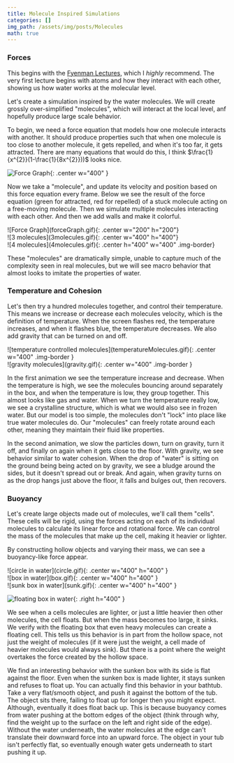 ```yaml
---
title: Molecule Inspired Simulations
categories: []
img_path: /assets/img/posts/Molecules
math: true
---
```


### Forces
This begins with the [Fyenman Lectures](https://www.feynmanlectures.caltech.edu/), which I _highly_ recommend. The very first lecture begins with atoms and how they interact with each other, showing us how water works at the molecular level.

Let's create a simulation inspired by the water molecules. We will create grossly over-simplified "molecules", which will interact at the local level, anf hopefully produce large scale behavior.

To begin, we need a force equation that models how one molecule interacts with another. It should produce properties such that when one molecule is too close to another molecule, it gets repelled, and when it's too far, it gets attracted. There are many equations that would do this, I think $\frac{1}{x^{2}}(1-\frac{1}{8x^{2}}))$ looks nice. 

![Force Graph](forceGraph.png){: .center w="400" }

Now we take a "molecule", and update its velocity and position based on this force equation every frame. Below we see the result of the force equation (green for attracted, red for repelled) of a stuck molecule acting on a free-moving molecule. Then we simulate multiple molecules interacting with each other. And then we add walls and make it colorful.

<div class="row align-items-center">
<div class="col-md-4">
![Force Graph](forceGraph.gif){: .center w="200" h="200"}
</div>
<div class="col-md-4">
![3 molecules](3molecules.gif){: .center w="400" h="400"}
</div>
<div class="col-md-4">
![4 molecules](4molecules.gif){: .center h="400" w="400" .img-border}
</div>
</div>

These "molecules" are dramatically simple, unable to capture much of the complexity seen in real molecules, but we will see macro behavior that almost looks to imitate the properties of water. 

### Temperature and Cohesion

Let's then try a hundred molecules together, and control their temperature. This means we increase or decrease each molecules velocity, which is the definition of temperature. When the screen flashes red, the temperature increases, and when it flashes blue, the temperature decreases. We also add gravity that can be turned on and off.

<div class="row align-items-center">
<div class="col-md-6">
![temperature controlled molecules](temperatureMolecules.gif){: .center w="400" .img-border }
</div>
<div class="col-md-6">
![gravity molecules](gravity.gif){: .center w="400" .img-border }
</div>
</div>

In the first animation we see the temperature increase and decrease. When the temperature is high, we see the molecules bouncing around separately in the box, and when the temperature is low, they group together. This almost looks like gas and water. When we turn the temperature really low, we see a crystalline structure, which is what we would also see in frozen water. But our model is too simple, the molecules don't "lock" into place like true water molecules do. Our "molecules" can freely rotate around each other, meaning they maintain their fluid like properties.

In the second animation, we slow the particles down, turn on gravity, turn it off, and finally on again when it gets close to the floor. With gravity, we see behavior similar to water cohesion. When the drop of "water" is sitting on the ground being being acted on by gravity, we see a bludge around the sides, but it doesn't spread out or break. And again, when gravity turns on as the drop hangs just above the floor, it falls and bulges out, then recovers.

### Buoyancy

Let's create large objects made out of molecules, we'll call them "cells". These cells will be rigid, using the forces acting on each of its individual molecules to calculate its linear force and rotational force. We can control the mass of the molecules that make up the cell, making it heavier or lighter. 

By constructing hollow objects and varying their mass, we can see a buoyancy-like force appear.

<div class="row align-items-center">
<div class="col-md-4">
![circle in water](circle.gif){: .center w="400" h="400" }
</div>
<div class="col-md-4">
![box in water](box.gif){: .center w="400" h="400" }
</div>
<div class="col-md-4">
![sunk box in water](sunk.gif){: .center w="400" h="400" }
</div>
</div>

![floating box in water](floating.gif){: .right h="400" }

We see when a cells molecules are lighter, or just a little heavier then other molecules, the cell floats. But when the mass becomes too large, it sinks. We verify with the floating box that even heavy molecules can create a floating cell. This tells us this behavior is in part from the hollow space, not just the weight of molecules (if it were just the weight, a cell made of heavier molecules would always sink). But there is a point where the weight overtakes the force created by the hollow space.

We find an interesting behavior with the sunken box with its side is flat against the floor. Even when the sunken box is made lighter, it stays sunken and refuses to float up. You can actually find this behavior in your bathtub. Take a very flat/smooth object, and push it against the bottom of the tub. The object sits there, failing to float up for longer then you might expect. Although, eventually it does float back up. This is because buoyancy comes from water pushing at the bottom edges of the object (think through why, find the weight up to the surface on the left and right side of the edge). Without the water underneath, the water molecules at the edge can't translate their downward force into an upward force. The object in your tub isn't perfectly flat, so eventually enough water gets underneath to start pushing it up.

